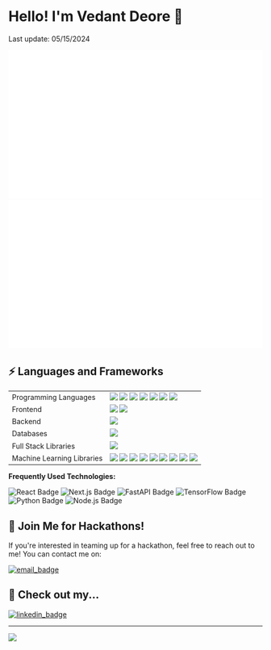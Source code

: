 # Hello! I'm Vedant Deore 👋
Last update: 05/15/2024

![](https://github.com/VedantDeore/stats/blob/master/generated/overview.svg)
![](https://github.com/VedantDeore/stats/blob/master/generated/languages.svg)

## ⚡ Languages and Frameworks
<table>
  <tr>
    <td>Programming Languages</td>
    <td>
      <img src="https://img.shields.io/badge/C-%2300599C.svg?style=flat-square&logo=c&logoColor=white"/>
      <img src="https://img.shields.io/badge/C++-%2300599C.svg?style=flat-square&logo=c%2B%2B&logoColor=white"/>
      <img src="https://img.shields.io/badge/Java-%23ED8B00.svg?style=flat-square&logo=openjdk&logoColor=white"/>
      <img src="https://img.shields.io/badge/Python-3670A0?style=flat-square&logo=python&logoColor=ffdd54"/>
      <img src="https://img.shields.io/badge/JavaScript-%23323330.svg?style=flat-square&logo=javascript&logoColor=%23F7DF1E"/>
<!--       <img src="https://img.shields.io/badge/Dart-0175C2.svg?style=flat-square&logo=dart&logoColor=white"/> -->
      <img src="https://img.shields.io/badge/typescript-%23007ACC.svg?style=flat-square&logo=typescript&logoColor=white"/>
     <img src="https://img.shields.io/badge/Haskell-%235D4F7A.svg?style=flat-square&logo=haskell&logoColor=white"/> 
    </td>
  </tr>
  <tr>
    <td>Frontend</td>
    <td>
      <img src="https://img.shields.io/badge/React-%2320232a.svg?style=flat-square&logo=react&logoColor=%2361DAFB"/>
<!--       <img src="https://img.shields.io/badge/Vite-%23646CFF.svg?style=flat-square&logo=vite&logoColor=white"/> -->
<!--       <img src="https://img.shields.io/badge/Next.js-000000?style=flat-square&logo=next.js&logoColor=white"/> -->
<!--       <img src="https://img.shields.io/badge/Gatsby-%23663399.svg?style=flat-square&logo=gatsby&logoColor=white"/> -->
<!--       <img src="https://img.shields.io/badge/Vue.js-%2335495e.svg?style=flat-square&logo=vuedotjs&logoColor=%234FC08D"/> -->
<!--       <img src="https://img.shields.io/badge/Nuxt.js-00C58E.svg?style=flat-square&logo=nuxtdotjs&logoColor=white"/> --
      <img src="https://img.shields.io/badge/HTML5-%23E34F26.svg?style=flat-square&logo=html5&logoColor=white"/>
      
    </td>
  </tr>
  <tr>
    <td>Styling</td>
    <td>
      <img src="https://img.shields.io/badge/Tailwind-38B2AC.svg?style=flat-square&logo=tailwind-css&logoColor=white"/>
<!--       <img src="https://img.shields.io/badge/MaterialUI-0081CB.svg?style=flat-square&logo=MUI&logoColor=white"/> -->
      <img src="https://img.shields.io/badge/CSS3-%231572B6.svg?style=flat-square&logo=css3&logoColor=white"/>
    </td>
  </tr>
  <tr>
    <td>Backend</td>
    <td>
<!--       <img src="https://img.shields.io/badge/express.js-%23404d59.svg?style=flat-square&logo=express&logoColor=%2361DAFB"> -->
      <img src="https://img.shields.io/badge/Flask-%23000000.svg?style=flat-square&logo=flask&logoColor=white"/>
<!--       <img src="https://img.shields.io/badge/FastAPI-009688?style=flat-square&logo=fastapi&logoColor=white"/> -->
    </td
  </tr>
  <tr>
    <td>Databases</td>
    <td>
<!--       <img src="https://img.shields.io/badge/Firebase-%23039BE5.svg?style=flat-square&logo=firebase"/> -->
      <img src="https://img.shields.io/badge/PostgreSQL-%23336791.svg?style=flat-square&logo=postgresql&logoColor=white"/>
<!--       <img src="https://img.shields.io/badge/Milvus-34A167?style=flat-square&logo=milvus&logoColor=white"/> -->
    </td>
  </tr>
  <tr>
    <td>Full Stack Libraries</td>
    <td>
<!--       <img src="https://img.shields.io/badge/Socket.IO-%23010101.svg?style=flat-square&logo=socketdotio&logoColor=white"/> -->
<!--       <img src="https://img.shields.io/badge/React%20Testing%20Library-%23CC6699.svg?style=flat-square&logo=testing-library&logoColor=white"/> -->
<!--       <img src="https://img.shields.io/badge/Jest-C21325?style=flat-square&logo=jest&logoColor=white"/> -->
      <img src="https://img.shields.io/badge/OpenAPI-6BA539?style=flat-square&logo=openapi-initiative&logoColor=white"/>
    </td>
  </tr>
  <tr>
    <td>Machine Learning Libraries</td>
    <td>
      <img src="https://img.shields.io/badge/Keras-D00000.svg?style=flat-square&logo=keras&logoColor=white"/>
      <img src="https://img.shields.io/badge/TensorFlow-%23FF6F00.svg?style=flat-square&logo=tensorflow&logoColor=white"/>
      <img src="https://img.shields.io/badge/OpenCV-%235C3EE8.svg?style=flat-square&logo=opencv&logoColor=white"/>
      <img src="https://img.shields.io/badge/Pandas-150458?style=flat-square&logo=pandas&logoColor=white"/>
      <img src="https://img.shields.io/badge/Numpy-013243?style=flat-square&logo=numpy&logoColor=white"/>
      <img src="https://img.shields.io/badge/Seaborn-4C4C4C?style=flat-square&logo=seaborn&logoColor=white"/>
      <img src="https://img.shields.io/badge/Scikit%20Learn-F7931E.svg?style=flat-square&logo=scikit-learn&logoColor=white"/>
      <img src="https://img.shields.io/badge/D3.js-F9A03C.svg?style=flat-square&logo=d3dotjs&logoColor=white"/>
      <img src="https://img.shields.io/badge/Matplotlib-013220?style=flat-square&logo=matplotlib&logoColor=white"/>
     </td>
  </tr>
</table>


**Frequently Used Technologies:**

![React Badge](https://img.shields.io/badge/React-20232A?style=flat-square&logo=react&logoColor=61DAFB)
![Next.js Badge](https://img.shields.io/badge/Next.js-000000?style=flat-square&logo=next.js&logoColor=white)
![FastAPI Badge](https://img.shields.io/badge/FastAPI-009688?style=flat-square&logo=fastapi&logoColor=white)
![TensorFlow Badge](https://img.shields.io/badge/TensorFlow-FF6F00?style=flat-square&logo=tensorflow&logoColor=white)
![Python Badge](https://img.shields.io/badge/Python-3776AB?style=flat-square&logo=python&logoColor=yellow)
![Node.js Badge](https://img.shields.io/badge/Node.js-43853D?style=flat-square&logo=node.js&logoColor=white)
## 🤝 Join Me for Hackathons!
If you're interested in teaming up for a hackathon, feel free to reach out to me! You can contact me on:



[![email_badge]](mailto:vedant.deore22@vit.edu)

<!-- Badges -->
[email_badge]: https://img.shields.io/badge/Email-D14836?style=flat-square&logo=gmail&logoColor=white
[discord_badge]: https://img.shields.io/badge/Discord-7289DA?style=flat-square&logo=discord&logoColor=white

## 👀 Check out my...

[![linkedin_badge]](https://linkedin.com/in/vedantdeore)

<!-- Badges -->
[portfolio_badge]: https://img.shields.io/badge/Portfolio%20Website-%230077B5.svg?style=flat-square&logo=buffer&logoColor=white
[linkedin_badge]: https://img.shields.io/badge/LinkedIn-%230077B5.svg?style=flat-square&logo=linkedin&logoColor=white


<!-- <h1 align="center">Hi <img src="https://media.giphy.com/media/hvRJCLFzcasrR4ia7z/giphy.gif" width="35">, I'm Vedant Deore</h1>
<h3 align="center">A passionate developer from India</h3>
<!-- - 👋 Hi, I’m @VedantDeore
- 👀 I’m interested in ...
- 🌱 I’m currently learning ...
- 💞️ I’m looking to collaborate on ...
- 📫 How to reach me ...
- 😄 Pronouns: ...
- ⚡ Fun fact: ... ---

- 🌱 I’m currently learning **AI/ML**

- 👨‍💻 Visit my Projects at [REPOSITORY](https://repository21.netlify.app/](https://github.com/VedantDeore?tab=repositories))

- 📫 How to reach me **vedantdeore45@gmail.com**

## 🤝 Join Me for Projects!
If you're interested in teaming up for a project, feel free to reach out to me! You can contact me on:

[![LinkedIn](https://img.shields.io/badge/LinkedIn-%230077B5.svg?logo=linkedin&logoColor=white)](https://linkedin.com/in/vedantdeore) 
[![email_badge]](vedant.deore22@vit.edu)

<!-- Badges --
[email_badge]: https://img.shields.io/badge/Email-D14836?style=flat-square&logo=gmail&logoColor=white
[discord_badge]: https://img.shields.io/badge/Discord-7289DA?style=flat-square&logo=discord&logoColor=white

# 💻 Tech Stack:
![C](https://img.shields.io/badge/c-%2300599C.svg?style=for-the-badge&logo=c&logoColor=white) ![Java](https://img.shields.io/badge/java-%23ED8B00.svg?style=for-the-badge&logo=openjdk&logoColor=white) ![JavaScript](https://img.shields.io/badge/javascript-%23323330.svg?style=for-the-badge&logo=javascript&logoColor=%23F7DF1E) ![Python](https://img.shields.io/badge/python-3670A0?style=for-the-badge&logo=python&logoColor=ffdd54) ![HTML5](https://img.shields.io/badge/html5-%23E34F26.svg?style=for-the-badge&logo=html5&logoColor=white) ![Anaconda](https://img.shields.io/badge/Anaconda-%2344A833.svg?style=for-the-badge&logo=anaconda&logoColor=white) ![Bootstrap](https://img.shields.io/badge/bootstrap-%238511FA.svg?style=for-the-badge&logo=bootstrap&logoColor=white) ![Django](https://img.shields.io/badge/django-%23092E20.svg?style=for-the-badge&logo=django&logoColor=white) ![Flask](https://img.shields.io/badge/flask-%23000.svg?style=for-the-badge&logo=flask&logoColor=white) ![OpenCV](https://img.shields.io/badge/opencv-%23white.svg?style=for-the-badge&logo=opencv&logoColor=white) ![TailwindCSS](https://img.shields.io/badge/tailwindcss-%2338B2AC.svg?style=for-the-badge&logo=tailwind-css&logoColor=white) ![MySQL](https://img.shields.io/badge/mysql-4479A1.svg?style=for-the-badge&logo=mysql&logoColor=white) ![MongoDB](https://img.shields.io/badge/MongoDB-%234ea94b.svg?style=for-the-badge&logo=mongodb&logoColor=white) ![Canva](https://img.shields.io/badge/Canva-%2300C4CC.svg?style=for-the-badge&logo=Canva&logoColor=white) ![Figma](https://img.shields.io/badge/figma-%23F24E1E.svg?style=for-the-badge&logo=figma&logoColor=white) ![Matplotlib](https://img.shields.io/badge/Matplotlib-%23ffffff.svg?style=for-the-badge&logo=Matplotlib&logoColor=black) ![NumPy](https://img.shields.io/badge/numpy-%23013243.svg?style=for-the-badge&logo=numpy&logoColor=white) ![Pandas](https://img.shields.io/badge/pandas-%23150458.svg?style=for-the-badge&logo=pandas&logoColor=white) ![scikit-learn](https://img.shields.io/badge/scikit--learn-%23F7931E.svg?style=for-the-badge&logo=scikit-learn&logoColor=white) ![TensorFlow](https://img.shields.io/badge/TensorFlow-%23FF6F00.svg?style=for-the-badge&logo=TensorFlow&logoColor=white) ![Git](https://img.shields.io/badge/git-%23F05033.svg?style=for-the-badge&logo=git&logoColor=white) ![Arduino](https://img.shields.io/badge/-Arduino-00979D?style=for-the-badge&logo=Arduino&logoColor=white) ![Chart.js](https://img.shields.io/badge/chart.js-F5788D.svg?style=for-the-badge&logo=chart.js&logoColor=white) ![Insomnia](https://img.shields.io/badge/Insomnia-black?style=for-the-badge&logo=insomnia&logoColor=5849BE) ![jQuery](https://img.shields.io/badge/jquery-%230769AD.svg?style=for-the-badge&logo=jquery&logoColor=white) ![R](https://img.shields.io/badge/r-%23276DC3.svg?style=for-the-badge&logo=r&logoColor=white) ![PHP](https://img.shields.io/badge/php-%23777BB4.svg?style=for-the-badge&logo=php&logoColor=white) ![CSS3](https://img.shields.io/badge/css3-%231572B6.svg?style=for-the-badge&logo=css3&logoColor=white)
# 📊 GitHub Stats:
![](https://github-readme-stats.vercel.app/api?username=vedantdeore&theme=dark&hide_border=false&include_all_commits=false&count_private=false)<br/>
![](https://github-readme-streak-stats.herokuapp.com/?user=vedantdeore&theme=dark&hide_border=false)<br/>
![](https://github-readme-stats.vercel.app/api/top-langs/?username=vedantdeore&theme=dark&hide_border=false&include_all_commits=false&count_private=false&layout=compact)

### ✍️ Random Dev Quote
![](https://quotes-github-readme.vercel.app/api?type=horizontal&theme=dark)
-->
---
[![](https://visitcount.itsvg.in/api?id=vedantdeore&icon=0&color=0)](https://visitcount.itsvg.in)

<!-- Proudly created with GPRM ( https://gprm.itsvg.in ) -->


<!---
VedantDeore/VedantDeore is a ✨ special ✨ repository because its `README.md` (this file) appears on your GitHub profile.
You can click the Preview link to take a look at your changes.
--->
